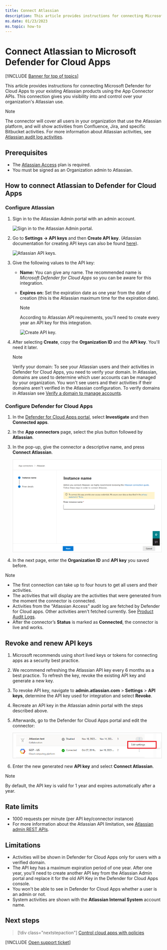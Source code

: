 ```yaml
---
title: Connect Atlassian
description: This article provides instructions for connecting Microsoft Defender for Cloud Apps to your existing Atlassian products using the App Connector APIs. 
ms.date: 01/23/2023
ms.topic: how-to
---
```

# Connect Atlassian to Microsoft Defender for Cloud Apps

[!INCLUDE [Banner for top of topics](includes/banner.md)]

This article provides instructions for connecting Microsoft Defender for Cloud Apps to your existing Atlassian products using the App Connector APIs. This connection gives you visibility into and control over your organization's Atlassian use.

>[!NOTE]
>The connector will cover all users in your organization that use the Atlassian platform, and will show activities from Confluence, Jira, and specific Bitbucket activities. For more information about Atlassian activities, see [Atlassian audit log activities](https://support.atlassian.com/security-and-access-policies/docs/track-organization-activities-from-the-audit-log/#Auditlogging-Accessauditlogactivities).

## Prerequisites

- The [Atlassian Access](https://www.atlassian.com/software/access#about-atlassian-access) plan is required.
- You must be signed as an Organization admin to Atlassian.

## How to connect Atlassian to Defender for Cloud Apps

### Configure Atlassian

1. Sign in to the Atlassian Admin portal with an admin account.

    ![Sign in to the  Atlassian Admin portal.](media/atlassian-sign-in.png)

1. Go to **Settings -> API keys** and then **Create API key**. (Atlassian documentation for creating API keys can also be found [here](https://support.atlassian.com/organization-administration/docs/manage-an-organization-with-the-admin-apis/)).

    ![Atlassian API keys.](media/atlassian-api-keys.png)

1. Give the following values to the API key:

    - **Name:** You can give any name. The recommended name is *Microsoft Defender for Cloud Apps* so you can be aware for this integration.
    - **Expires on:** Set the expiration date as one year from the date of creation (this is the Atlassian maximum time for the expiration date).

        >[!NOTE]
        >According to Atlassian API requirements, you'll need to create every year an API key for this integration.

        ![Create API key.](media/atlassian-create-api-key.png)

1. After selecting **Create**, copy the **Organization ID** and the **API key**. You'll need it later.

    >[!NOTE]
    >Verify your domain: To see your Atlassian users and their activities in Defender for Cloud Apps, you need to verify your domain. In Atlassian, domains are used to     determine which user accounts can be managed by your organization. You won't see users and their activities if their domains aren't verified in the Atlassian configuration.
    >To verify domains in Atlassian see [Verify a domain to manage accounts](https://support.atlassian.com/user-management/docs/verify-a-domain-to-manage-accounts/).

### Configure Defender for Cloud Apps

1. In the [Defender for Cloud Apps portal](https://portal.cloudappsecurity.com/), select **Investigate** and then **Connected apps**.

1. In the **App connectors** page, select the plus button followed by **Atlassian**.

1. In the pop-up, give the connector a descriptive name, and press **Connect Atlassian**.

    ![Connect Atlassian.](media/atlassian-connect.png)

1. In the next page, enter the **Organization ID** and **API key** you saved before.

>[!NOTE]
>
> - The first connection can take up to four hours to get all users and their activities.
> - The activities that will display are the activities that were generated from the moment the connector is connected.
> - Activities from the "Atlassian Access" audit log are fetched by Defender for Cloud apps. Other activities aren't fetched currently. See [Product Audit Logs](https://support.atlassian.com/security-and-access-policies/docs/track-organization-activities-from-the-audit-log/).
> - After the connector’s **Status** is marked as **Connected**, the connector is live and works.

## Revoke and renew API keys

1. Microsoft recommends using short lived keys or tokens for connecting apps as a security best practice.
1. We recommend refreshing the Atlassian API key every 6 months as a best practice. To refresh the key, revoke the existing API key and generate a new key.
1. To revoke API key, navigate to **admin.atlassian.com** > **Settings** > **API keys**, determine the API key used for integration and select **Revoke**.
1. Recreate an API key in the Atlassian admin portal with the steps described above.
1. Afterwards, go to the Defender for Cloud Apps portal and edit the connector:

    ![Edit connector.](media/atlassian-edit-connector.png)

1. Enter the new generated new **API key** and select **Connect Atlassian**.

>[!NOTE]
>
> By default, the API key is valid for 1 year and expires automatically after a year.

## Rate limits

- 1000 requests per minute (per API key/connector instance)
- For more information about the Atlassian API limitation, see [Atlassian admin REST APIs](https://developer.atlassian.com/cloud/admin/about/#about-the-cloud-admin-rest-apis).

## Limitations

- Activities will be shown in Defender for Cloud Apps only for users with a verified domain.
- The API key has a maximum expiration period of one year. After one year, you'll need to create another API key from the Atlassian Admin portal and replace it for the old API Key in the Defender for Cloud Apps console.
- You won't be able to see in Defender for Cloud Apps whether a user is an admin or not.
- System activities are shown with the **Atlassian Internal System** account name.

## Next steps

> [!div class="nextstepaction"]
> [Control cloud apps with policies](control-cloud-apps-with-policies.md)

[!INCLUDE [Open support ticket](includes/support.md)]
